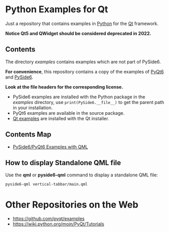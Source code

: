 # Python Examples for Qt

Just a repository that contains examples in [Python](https://www.python.org) for the
[Qt](https://www.qt.io) framework.

**Notice Qt5 and QWidget should be considered deprecated in 2022.**

## Contents

The directory *examples* contains examples which are not part of PySide6.

**For convenience**, this repository contains a copy of the examples of
[PyQt6](https://riverbankcomputing.com/software/pyqt) and
[PySide6](https://doc.qt.io/qtforpython/examples/index.html).

**Look at the file headers for the corresponding license.**

* PySide6 examples are installed with the Python package in the *examples* directory, use
  `print(PySide6.__file__)` to get the parent path in your installation.
* PyQt6 examples are available in the source package.
* [Qt examples](https://doc.qt.io/qt-6/qtexamples.html) are installed with the Qt installer.

## Contents Map

* [PySide6/PyQt6 Examples with QML](https://github.com/FabriceSalvaire/qt-python-examples/blob/main/qml-map.md)

## How to display Standalone QML file

Use the **qml** or **pyside6-qml** command to display a standalone QML file:

```
pyside6-qml vertical-tabbar/main.qml
```

# Other Repositories on the Web

* https://github.com/pyqt/examples
* https://wiki.python.org/moin/PyQt/Tutorials
